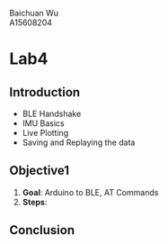 Baichuan Wu </br>
A15608204 </br>

# Lab4

## Introduction
  * BLE Handshake
  * IMU Basics
  * Live Plotting
  * Saving and Replaying the data

## Objective1
  1. **Goal**: Arduino to BLE, AT Commands
  2. **Steps**:

## Conclusion
